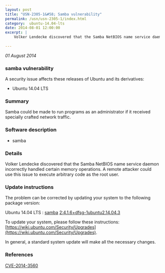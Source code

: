 ```yaml
---
layout: post
title: "USN-2305-1&#58; Samba vulnerability"
permalink: /usn/usn-2305-1/index.html
category:  ubuntu-14.04-lts
date: 2014-08-01 12:00:00
excerpt: |
    Volker Lendecke discovered that the Samba NetBIOS name service daemon incorrectly handled certain memory operations. A remote attacker could use this issue to execute arbitrary code as the root user. 
    
--- 
```

 
 

*01 August 2014*

### samba vulnerability

A security issue affects these releases of Ubuntu and its derivatives:

* Ubuntu 14.04 LTS

### Summary

Samba could be made to run programs as an administrator if it received specially crafted network traffic.

### Software description

* samba 

### Details

Volker Lendecke discovered that the Samba NetBIOS name service daemon incorrectly handled certain memory operations. A remote attacker could use this issue to execute arbitrary code as the root user. 

### Update instructions

The problem can be corrected by updating your system to the following package version:

Ubuntu 14.04 LTS
 : [samba](https://launchpad.net/ubuntu/+source/samba) <span> [2:4.1.6+dfsg-1ubuntu2.14.04.3](https://launchpad.net/ubuntu/+source/samba/2:4.1.6+dfsg-1ubuntu2.14.04.3) </span> 

To update your system, please follow these instructions: [https://wiki.ubuntu.com/Security/Upgrades](https://wiki.ubuntu.com/Security/Upgrades).

In general, a standard system update will make all the necessary changes. 

### References

 
 [CVE-2014-3560](http://people.ubuntu.com/~ubuntu-security/cve/CVE-2014-3560)
 

